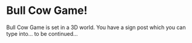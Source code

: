 # Bull Cow Game!

Bull Cow Game is set in a 3D world. You have a sign post which you can type into... to be continued...
